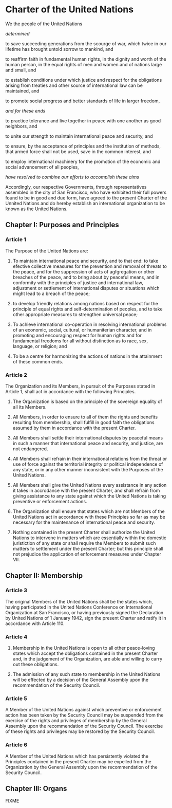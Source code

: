 # Charter of the United Nations
We the people of the United Nations

_determined_

to save succeeding generations from the scourge of war, which twice in our lifetime has brought untold sorrow to mankind, and

to reaffirm faith in fundamental human rights, in the dignity and worth of the human person, in the equal rights of men and women and of nations large and small, and

to establish conditions under which justice and respect for the obligations arising from treaties and other source of international law can be maintained, and

to promote social progress and better standards of life in larger freedom,

_and for these ends_

to practice tolerance and live together in peace with one another as good neighbors, and

to unite our strength to maintain international peace and security, and

to ensure, by the acceptance of principles and the institution of methods, that armed force shall not be used, save in the common interest, and

to employ international machinery for the promotion of the economic and social advancement of all peoples,

_have resolved to combine our efforts to accomplish these aims_

Accordingly, our respective Governments, through representatives assembled in the city of San Francisco, who have exhibited their full powers found to be in good and due form, have agreed to the present Charter of the Unnited Nations and do hereby establish an international organization to be known as the United Nations.

## Chapter I: Purposes and Principles

### Article 1

The Purpose of the United Nations are:

1. To maintain international peace and security, and to that end: to take efective collective measures for the prevention and removal of threats to the peace, and for the suppression of acts of agfgregation or other breaches of the peace, and to bring about by peaceful means, and in conformity with the principles of justice and international law, adjustment or settlement of international disputes or situations which might lead to a breach of the peace;

2. to develop friendly relations among nations based on respect for the principle of equal rights and self-determination of peoples, and to take other appropriate measures to strengthen universal peace;

3. To achieve international co-operation in resolving international problems of an economic, social, cultural, or humaniterian character, and in promoting and encouraging respect for human rights and for fundamental freedoms for all without distinction as to race, sex, language, or religion; and

4. To be a centre for harmonizing the actions of nations in the attainment of these common ends.

### Article 2

The Organization and its Members, in pursuit of the Purposes stated in Article 1, shall act in accordance with the following Principles.

1. The Organization is based on the principle of the sovereign equality of all its Members.

2. All Members, in order to ensure to all of them the rights and benefits resulting from membership, shall fulfill in good faith the obligations assumed by them in accordance with the present Charter.

3. All Members shall settle their international disputes by peaceful means in such a manner that international peace and security, and justice, are not endangered.

4. All Members shall refrain in their international relations from the threat or use of force against the territorial integrity or political independence of any state, or in any other manner inconsistent with the Purposes of the United Nations.

5. All Members shall give the United Nations every assistance in any action it takes in accrodance with the present Charter, and shall refrain from giving assistance to any state against which the United Nations is taking preventive or enforcement actions.

6. The Organization shall ensure that states which are not Members of the United Nations act in accordance with these Principles so far as may be necessary for the maintenance of international peace and security.

7. Nothing contained in the present Charter shall authorize the United Nations to intervene in matters which are essentially within the domestic juristiction of any state or shall require the Members to submit such matters to settlement under the present Charter; but this principle shall not prejudice the application of enforcement measures under Chapter VII.

## Chapter II: Membership

### Article 3

The original Members of the United Nations shall be the states which, having participated in the United Nations Conference on International Organization at San Francisco, or having previously signed the Declaration by United Nations of 1 January 1942, sign the present Charter and ratify it in accordance with Article 110.

### Article 4

1. Membership in the United Nations is open to all other peace-loving states which accept the obligations contained in the present Charter and, in the judgement of the Organization, are able and willing to carry out these obligations.

2. The admission of any such state to membership in the United Nations will be effected by a decision of the General Assembly upon the recommendation of the Security Council.

### Article 5

A Member of the United Nations against which preventive or enforcement action has been taken by the Security Council may be suspended from the exercise of the rights and privileges of membership by the General Assembly upon the recommendation of the Security Council. The exercise of these rights and privileges may be restored by the Security Council.

### Article 6

A Member of the United Nations which has persistently violated the Principles contained in the present Charter may be expelled from the Organization by the General Assembly upon the recommendation of the Security Council.

## Chapter III: Organs



FIXME
